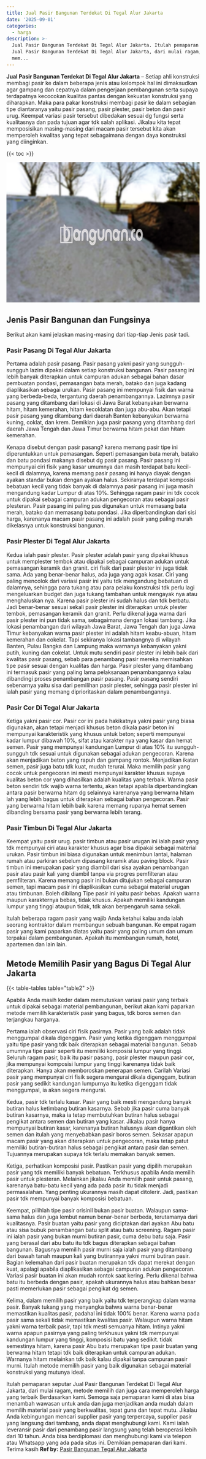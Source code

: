 ```yaml
---
title: Jual Pasir Bangunan Terdekat Di Tegal Alur Jakarta
date: '2025-09-01'
categories:
  - harga
description: >-
  Jual Pasir Bangunan Terdekat Di Tegal Alur Jakarta. Itulah pemaparan seputar
  Jual Pasir Bangunan Terdekat Di Tegal Alur Jakarta, dari mulai ragam, metode
  mem...
---
```


**Jual Pasir Bangunan Terdekat Di Tegal Alur Jakarta** – Setiap ahli konstruksi membagi pasir ke dalam beberapa jenis atau kelompok hal ini dimaksudkan agar gampang dan cepatnya dalam pengerjaan pembangunan serta supaya terdapatnya kecocokan kualitas pantas dengan kekuatan konstruksi yang diharapkan. Maka para pakar konstruksi membagi pasir ke dalam sebagian tipe diantaranya yaitu pasir pasang, pasir plester, pasir beton dan pasir urug. Keempat variasi pasir tersebut dibedakan sesuai dg fungsi serta kualitasnya dan pada tujuan agar tdk salah aplikasi. Jikalau kita tepat memposisikan masing-masing dari macam pasir tersebut kita akan memperoleh kwalitas yang tepat sebagaimana dengan daya konstruksi yang diinginkan.

{{< toc >}}

![Jual Pasir Bangunan Terdekat Di Tegal Alur Jakarta](/images/jual-pasir-bangunan-01.png)

## Jenis Pasir Bangunan dan Fungsinya

Berikut akan kami jelaskan masing-masing dari tiap-tiap Jenis pasir tadi.

### Pasir Pasang Di Tegal Alur Jakarta

Pertama adalah pasir pasang. Pasir pasang yakni pasir yang sungguh-sungguh lazim dipakai dalam setiap konstruksi bangunan. Pasir pasang ini lebih banyak diterapkan untuk campuran adukan sebagai bahan dasar pembuatan pondasi, pemasangan bata merah, batako dan juga kadang diaplikasikan sebagai urukan. Pasir pasang ini mempunyai fisik dan warna yang berbeda-beda, tergantung daerah penambangannya. Lazimnya pasir pasang yang ditambang dari lokasi di Jawa Barat kebanyakan berwarna hitam, hitam kemerahan, hitam kecoklatan dan juga abu-abu. Akan tetapi pasir pasang yang ditambang dari daerah Banten kebanyakan berwarna kuning, coklat, dan krem. Demikian juga pasir pasang yang ditambang dari daerah Jawa Tengah dan Jawa Timur berwarna hitam pekat dan hitam kemerahan.

Kenapa disebut dengan pasir pasang? karena memang pasir tipe ini diperuntukkan untuk pemasangan. Seperti pemasangan bata merah, batako dan batu pondasi makanya disebut dg pasir pasang. Pasir pasang ini mempunyai ciri fisik yang kasar umumnya dan masih terdapat batu kecil-kecil di dalamnya, karena memang pasir pasang ini hanya diayak dengan ayakan standar bukan dengan ayakan halus. Sekiranya terdapat komposisi bebatuan kecil yang tidak banyak di dalamnya pasir pasang ini juga masih mengandung kadar Lumpur di atas 10%. Sehingga ragam pasir ini tdk cocok untuk dipakai sebagai campuran adukan pengecoran atau sebagai pasir plesteran. Pasir pasang ini paling pas digunakan untuk memasang bata merah, batako dan memasang batu pondasi. Jika diperbandingkan dari sisi harga, karenanya macam pasir pasang ini adalah pasir yang paling murah dikelasnya untuk konstruksi bangunan.

### Pasir Plester Di Tegal Alur Jakarta

Kedua ialah pasir plester. Pasir plester adalah pasir yang dipakai khusus untuk memplester tembok atau dipakai sebagai campuran adukan untuk pemasangan keramik dan granit. ciri fisik dari pasir plester ini juga tidak sama. Ada yang benar-benar halus, ada juga yang agak kasar. Ciri yang paling mencolok dari variasi pasir ini yaitu tdk mengandung bebatuan di dalamnya, sehingga para tukang atau para pelaku konstruksi tdk perlu lagi mengeluarkan budget dan juga tukang tambahan untuk mengayak nya atau menghaluskan nya. Karena pasir plester ini sudah halus dan tdk berbatu. Jadi benar-benar sesuai sekali pasir plester ini diterapkan untuk plester tembok, pemasangan keramik dan granit. Perlu dikenal juga warna dari pasir plester ini pun tidak sama, sebagaimana dengan lokasi tambang. Jika lokasi penambangan dari wilayah Jawa Barat, Jawa Tengah dan juga Jawa Timur kebanyakan warna pasir plester ini adalah hitam keabu-abuan, hitam kemerahan dan cokelat. Tapi sekiranya lokasi tambangnya di wilayah Banten, Pulau Bangka dan Lampung maka warnanya kebanyakan yakni putih, kuning dan cokelat. Untuk mutu sendiri pasir plester ini lebih baik dari kwalitas pasir pasang, sebab para penambang pasir mereka memisahkan tipe pasir sesuai dengan kualitas dan harga. Pasir plester yang ditambang ini termasuk pasir yang paling lama pelaksanaan penambangannya kalau dibandingi proses penambangan pasir pasang. Pasir pasang sendiri sebenarnya yaitu sisa dari pemilihan pasir plester, sehingga pasir plester ini ialah pasir yang memang diprioritaskan dalam penambangannya.

### Pasir Cor Di Tegal Alur Jakarta

Ketiga yakni pasir cor. Pasir cor ini pada hakikatnya yakni pasir yang biasa digunakan, akan tetapi menjadi khusus beton dikala pasir beton ini mempunyai karakteristik yang khusus untuk beton; seperti mempunyai kadar lumpur dibawah 10%, sifat atau karakter nya yang kasar dan hemat semen. Pasir yang mempunyai kandungan Lumpur di atas 10% itu sungguh-sungguh tdk sesuai untuk digunakan sebagai adukan pengecoran. Karena akan menjadikan beton yang rapuh dan gampang rontok. Menjadikan ikatan semen, pasir juga batu tdk kuat, mudah terurai. Maka memilih pasir yang cocok untuk pengecoran ini mesti mempunyai karakter khusus supaya kualitas beton cor yang dihasilkan adalah kualitas yang terbaik. Warna pasir beton sendiri tdk wajib warna tertentu, akan tetapi apabila diperbandingkan antara pasir berwarna hitam dg selainnya karenanya yang berwarna hitam lah yang lebih bagus untuk diterapkan sebagai bahan pengecoran. Pasir yang berwarna hitam lebih baik karena memang rupanya hemat semen dibanding bersama pasir yang berwarna lebih terang.

### Pasir Timbun Di Tegal Alur Jakarta

Keempat yaitu pasir urug. pasir timbun atau pasir urugan ini ialah pasir yang tdk mempunyai ciri atau karakter khusus agar bisa dipakai sebagai material urukan. Pasir timbun ini biasa digunakan untuk menimbun lantai, halaman rumah atau parkiran sebelum dipasang keramik atau paving block. Pasir timbun ini merupakan pasir yang diambil dari sisa ayakan penambangan pasir atau pasir kali yang diambil tanpa via progres pemfilteran atau pemfilteran. Karena memang pasir ini bukan ditujukan sebagai campuran semen, tapi macam pasir ini diaplikasikan cuma sebagai material urugan atau timbunan. Boleh dibilang Tipe pasir ini yaitu pasir bebas. Apakah warna maupun karakternya bebas, tidak khusus. Apakah memiliki kandungan lumpur yang tinggi ataupun tidak, tdk akan berpengaruh sama sekali.

Itulah beberapa ragam pasir yang wajib Anda ketahui kalau anda ialah seorang kontraktor dalam membangun sebuah bangunan. Ke empat ragam pasir yang kami paparkan diatas yaitu pasir yang paling umum dan umum terpakai dalam pembangunan. Apakah itu membangun rumah, hotel, apartemen dan lain lain.

## Metode Memilih Pasir yang Bagus Di Tegal Alur Jakarta

{{< table-tables table="table2" >}}

Apabila Anda masih keder dalam memutuskan variasi pasir yang terbaik untuk dipakai sebagai material pembangunan, berikut akan kami paparkan metode memilih karakteristik pasir yang bagus, tdk boros semen dan terjangkau harganya.

Pertama ialah observasi ciri fisik pasirnya. Pasir yang baik adalah tidak menggumpal dikala digenggam. Pasir yang ketika digenggam menggumpal yaitu tipe pasir yang tdk baik diterapkan sebagai material bangunan. Sebab umumnya tipe pasir seperti itu memiliki komposisi lumpur yang tinggi. Seluruh ragam pasir, baik itu pasir pasang, pasir plester maupun pasir cor, jika mempunyai komposisi lumpur yang tinggi karenanya tidak baik diterapkan. Hanya akan memboroskan penerapan semen. Carilah Variasi pasir yang mempunyai ciri fisik segera mengurai dikala digenggam, butiran pasir yang sedikit kandungan lumpurnya itu ketika digenggam tidak menggumpal, ia akan segera mengurai.

Kedua, pasir tdk terlalu kasar. Pasir yang baik mesti mengandung banyak butiran halus ketimbang butiran kasarnya. Sebab jika pasir cuma banyak butiran kasarnya, maka ia tetap membutuhkan butiran halus sebagai pengikat antara semen dan butiran yang kasar. Jikalau pasir hanya mempunyai butiran kasar, karenanya butiran halusnya akan digantikan oleh semen dan itulah yang menyebabkan pasir boros semen. Sekasar apapun macam pasir yang akan diterapkan untuk pengecoran, maka tetap patut memiliki butiran-butiran halus sebagai pengikat antara pasir dan semen. Tujuannya merupakan supaya tdk terlalu memakan banyak semen.

Ketiga, perhatikan komposisi pasir. Pastikan pasir yang dipilih merupakan pasir yang tdk memiliki banyak bebatuan. Terkhusus apabila Anda memilih pasir untuk plesteran. Melainkan jikalau Anda memilih pasir untuk pasang, karenanya batu-batu kecil yang ada pada pasir itu tidak menjadi permasalahan. Yang penting ukurannya masih dapat ditolerir. Jadi, pastikan pasir tdk mempunyai banyak komposisi bebatuan.

Keempat, pilihlah tipe pasir orisinil bukan pasir buatan. Walaupun sama-sama halus dan juga lembut namun benar-benar berbeda, terutamanya dari kualitasnya. Pasir buatan yaitu pasir yang diciptakan dari ayakan Abu batu atau sisa bubuk penambangan batu split atau batu screening. Ragam pasir ini ialah pasir yang bukan murni butiran pasir, cuma debu batu saja. Pasir yang berasal dari abu batu itu tdk bagus diterapkan sebagai bahan bangunan. Bagusnya memilih pasir murni saja ialah pasir yang ditambang dari bawah tanah maupun kali yang butirannya yakni murni butiran pasir. Bagian kelemahan dari pasir buatan merupakan tdk dapat merekat dengan kuat, apalagi apabila diaplikasikan sebagai campuran adukan pengecoran. Variasi pasir buatan ini akan mudah rontok saat kering. Perlu dikenal bahwa batu itu berbeda dengan pasir, apakah ukurannya halus atau bahkan besar pasti memerlukan pasir sebagai pengikat dg semen.

Kelima, dalam memilih pasir yang baik yaitu tdk terperangkap dalam warna pasir. Banyak tukang yang menyangka bahwa warna benar-benar memastikan kualitas pasir, padahal ini tidak 100% benar. Karena warna pada pasir sama sekali tidak memastikan kwalitas pasir. Walaupun warna hitam yakni warna terbaik pasir, tapi tdk mesti semuanya hitam. Intinya yakni warna apapun pasirnya yang paling terkhusus yakni tdk mempunyai kandungan lumpur yang tinggi, komposisi batu yang sedikit. tidak semestinya hitam, karena pasir Abu batu merupakan tipe pasir buatan yang berwarna hitam tetapi tdk baik diterapkan untuk campuran adukan. Warnanya hitam melainkan tdk baik kalau dipakai tanpa campuran pasir murni. Itulah metode memilih pasir yang baik digunakan sebagai material konstruksi yang mutunya ideal.

Itulah pemaparan seputar Jual Pasir Bangunan Terdekat Di Tegal Alur Jakarta, dari mulai ragam, metode memilih dan juga cara memperoleh harga yang terbaik Berdasarkan kami. Semoga saja pemaparan kami di atas bisa menambah wawasan untuk anda dan juga menjadikan anda mudah dalam memilih material pasir yang berkwalitas, tepat guna dan tepat mutu. Jikalau Anda kebingungan mencari supplier pasir yang terpercaya, supplier pasir yang langsung dari tambang, anda dapat menghubungi kami. Kami ialah leveransir pasir dari penambang pasir langsung yang telah beroperasi lebih dari 10 tahun. Anda bisa berdiplomasi dan menghubungi kami via telepon atau Whatsapp yang ada pada situs ini. Demikian pemaparan dari kami. Terima kasih
**Ref by:** [Pasir Bangunan Tegal Alur Jakarta](https://id.wikipedia.org/wiki/Pasir)
